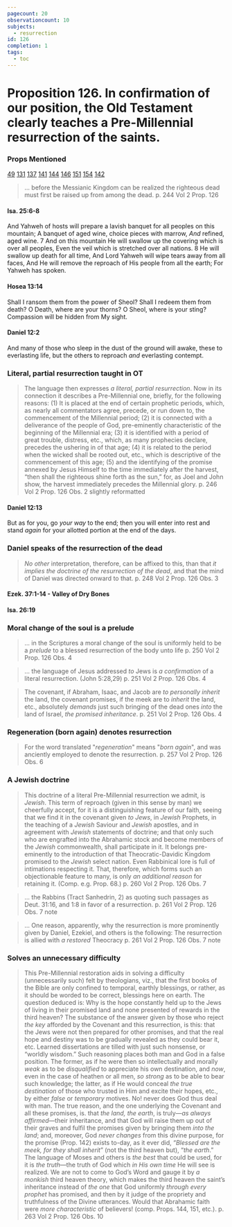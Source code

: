 ```yaml
---
pagecount: 20
observationcount: 10
subjects:
  - resurrection
id: 126
completion: 1
tags:
  - toc
---
```

# Proposition 126. In confirmation of our position, the Old Testament clearly teaches a Pre-Millennial resurrection of the saints.
### Props Mentioned
[49](Proposition%2049.%20The%20covenants%20being%20in%20Revelation,%20the%20foundation%20of%20the%20Kingdom,%20must%20first%20be%20received%20and%20appreciated..md) [131](Proposition%20131.%20This%20Kingdom%20embraces%20the%20visible%20reign%20of%20Jesus,%20the%20Christ,%20here%20on%20earth..md) [137](Proposition%20137.%20This%20doctrine%20of%20the%20Kingdom%20sustained%20by%20the%20phrase%20“the%20world%20to%20come.”.md) [141](Proposition%20141.%20This%20Kingdom%20necessarily%20united%20with%20the%20perpetuity%20of%20the%20earth..md) [144](Proposition%20144.%20This%20Kingdom%20embraces%20“the%20times%20of%20refreshing”%20and%20“the%20times%20of%20the%20restitution%20of%20all%20things%20mentioned,%20Acts%203%2019-21..md) [146](Proposition%20146.%20This%20Kingdom%20is%20associated%20with%20the%20deliverance%20of%20creation..md) [151](Proposition%20151.%20This%20Kingdom%20is%20identified%20with,%20“the%20new%20heavens%20and%20new%20earth,”%20of%20Isa.%2065%2017%20and%2066%2022,%20of%202%20Pet.%203%2013,%20and%20of%20Rev.%2021%201..md) [154](Proposition%20154.%20This%20Theocratic%20Kingdom%20includes%20the%20visible%20reign%20of%20the%20risen%20and%20glorified%20saints%20here%20on%20the%20earth..md) [142](Proposition%20142.%20The%20Kingdom%20being%20related%20to%20the%20earth%20(extending%20over%20it),%20and%20involving%20the%20res.%20of%20the%20saints%20(in%20order%20to%20inherit%20it),%20is%20sustained%20by%20the%20promise%20to%20the%20saints%20of%20their%20inheriting%20the%20earth..md) 

>... before the Messianic Kingdom can be realized the righteous dead must first be raised up from among the dead.
>p. 244 Vol 2 Prop. 126
#### Isa. 25:6-8
And Yahweh of hosts will prepare a lavish banquet for all peoples on this mountain;
A banquet of aged wine, choice pieces with marrow,
_And_ refined, aged wine.
7 And on this mountain He will swallow up the covering which is over all peoples,
Even the veil which is stretched over all nations.
8 He will swallow up death for all time,
And Lord Yahweh will wipe tears away from all faces,
And He will remove the reproach of His people from all the earth;
For Yahweh has spoken.
#### Hosea 13:14
Shall I ransom them from the power of Sheol?
Shall I redeem them from death?
O Death, where are your thorns?
O Sheol, where is your sting?
Compassion will be hidden from My sight.
#### Daniel 12:2
And many of those who sleep in the dust of the ground will awake, these to everlasting life, but the others to reproach _and_ everlasting contempt.
### Literal, partial resurrection taught in OT
>The language then expresses *a literal, partial resurrection*. Now in its connection it describes a Pre-Millennial one, briefly, for the following reasons: 
>(1) It is placed at the end of certain prophetic periods, which, as nearly all commentators agree, precede, or run down to, the commencement of the Millennial period; 
>(2) it is connected with a deliverance of the people of God, pre-eminently characteristic of the beginning of the Millennial era; 
>(3) it is identified with a period of great trouble, distress, etc., which, as many prophecies declare, precedes the ushering in of that age; 
>(4) it is related to the period when the wicked shall be rooted out, etc., which is descriptive of the commencement of this age; 
>(5) and the identifying of the promise annexed by Jesus Himself to the time immediately after the harvest, “then shall the righteous shine forth as the sun,” for, as Joel and John show, the harvest immediately precedes the Millennial glory.
>p. 246 Vol 2 Prop. 126 Obs. 2 slightly reformatted
#### Daniel 12:13
But as for you, go _your way_ to the end; then you will enter into rest and stand _again_ for your allotted portion at the end of the days.
### Daniel speaks of the resurrection of the dead
>*No other* interpretation, therefore, can be affixed to this, than that *it implies the doctrine of the resurrection of the dead*, and that the mind of Daniel was directed onward to that.
>p. 248 Vol 2 Prop. 126 Obs. 3
#### Ezek. 37:1-14 - Valley of Dry Bones
#### Isa. 26:19
### Moral change of the soul is a prelude
>... in the Scriptures a moral change of the soul is uniformly held to be a *prelude* to a blessed resurrection of the body unto life
>p. 250 Vol 2 Prop. 126 Obs. 4

>... the language of Jesus addressed *to* Jews is *a confirmation* of a literal resurrection. (John 5:28,29)
>p. 251 Vol 2 Prop. 126 Obs. 4

>The covenant, if Abraham, Isaac, and Jacob are *to personally inherit* the land, the covenant promises, if the meek are to *inherit* the land, etc., absolutely *demands* just such bringing of the dead ones *into* the land of Israel, *the promised inheritance*.
>p. 251 Vol 2 Prop. 126 Obs. 4
### Regeneration (born again) denotes resurrection
>For the word translated "*regeneration*" means "*born again*", and was anciently employed to denote the resurrection.
>p. 257 Vol 2 Prop. 126 Obs. 6
### A Jewish doctrine
>This doctrine of a literal Pre-Millennial resurrection we admit, is *Jewish*. This term of reproach (given in this sense by man) we cheerfully accept, for it is a distinguishing feature of our faith, seeing that we find it in the covenant given *to Jews*, in *Jewish* Prophets, in the teaching of a *Jewish* Saviour and *Jewish* apostles, and in agreement with *Jewish* statements of doctrine; and that only such who are engrafted into the Abrahamic stock and become members of the *Jewish* commonwealth, shall participate in it. It belongs pre-eminently to the introduction of that Theocratic-Davidic Kingdom promised to the *Jewish* select nation. Even Rabbinical lore is full of intimations respecting it. That, therefore, which forms such an objectionable feature to many, is only *an additional reason* for retaining it. (Comp. e.g. Prop. 68.)
>p. 260 Vol 2 Prop. 126 Obs. 7

>... the Rabbins (Tract Sanhedrin, 2) as quoting such passages as Deut. 31:16, and 1:8 in favor of a resurrection.
>p. 261 Vol 2 Prop. 126 Obs. 7 note

>... One reason, apparently, why the resurrection is more prominently given by Daniel, Ezekiel, and others is the following: The resurrection is allied with *a restored* Theocracy
>p. 261 Vol 2 Prop. 126 Obs. 7 note
### Solves an unnecessary difficulty
>This Pre-Millennial restoration aids in solving a difficulty (unnecessarily such) felt by theologians, viz., that the first books of the Bible are only confined to temporal, earthly blessings, or rather, as it should be worded to be correct, blessings here on earth. The question deduced is: Why is the hope constantly held up to the Jews of living in their promised land and none presented of rewards in the third heaven? The substance of the answer given by those who reject *the key* afforded by the Covenant and this resurrection, is this: that the Jews were not then prepared for other promises, and that the real hope and destiny was to be gradually revealed as they could bear it, etc. Learned dissertations are tilled with just such nonsense, or “worldly wisdom.” Such reasoning places both man and God in a false position. The former, as if he were then so intellectually and morally *weak* as to be *disqualified* to appreciate his own destination, and *now*, even in the case of heathen or all men, *so strong* as to be able to bear such knowledge; the latter, as if He would conceal *the true destination* of those who trusted in Him and excite their hopes, etc., by either *false* or *temporary* motives. No! never does God thus deal with man. The true reason, and the one underlying the Covenant and all these promises, is. that *the land, the earth*, is truly—*as always affirmed*—their inheritance, and that God will raise them up out of their graves and fulfil the promises given by bringing them *into the land*; and, moreover, God *never changes* from this divine purpose, for the promise (Prop. 142) exists to-day, as it ever did, “*Blessed are the meek, for they shall inherit*” (not the third heaven but), “*the earth*.” The language of Moses and others is *the best* that could be used, for it is *the truth*—the truth of God which *in His own time* He will see is realized. We are not to come to God’s Word and gauge it by *a monkish* third heaven theory, which makes the third heaven the saint’s inheritance instead of *the one* that God uniformly *through every prophet* has promised, and then by it judge of the propriety and truthfulness of the Divine utterances. Would that Abrahamic faith were *more characteristic* of believers! (comp. Props. 144, 151, etc.).
>p. 263 Vol 2 Prop. 126 Obs. 10




